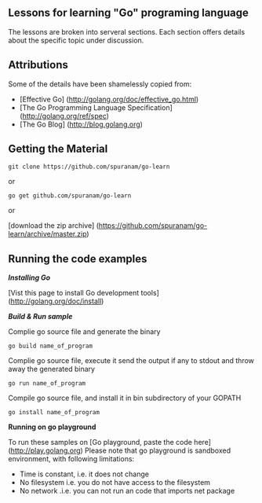 ## Lessons for learning "Go" programing language

The lessons are broken into serveral sections. Each section offers details about the specific topic under discussion.

## Attributions

Some of the details have been shamelessly copied from:
- [Effective Go] (http://golang.org/doc/effective_go.html)
- [The Go Programming Language Specification] (http://golang.org/ref/spec)
- [The Go Blog] (http://blog.golang.org)

## Getting the Material

	git clone https://github.com/spuranam/go-learn

or

	go get github.com/spuranam/go-learn

or

[download the zip archive] (https://github.com/spuranam/go-learn/archive/master.zip)

## Running the code examples

**_Installing Go_**

[Vist this page to install Go development tools] (http://golang.org/doc/install)

**_Build & Run sample_**

Complie go source file and generate the binary

	go build name_of_program

Complie go source file, execute it send the output if any to stdout and throw away the generated binary

	go run name_of_program

 Compile go source file, and install it in bin subdirectory of your GOPATH
 
	go install name_of_program

**Running on go playground**

To run these samples on [Go playground, paste the code here] (http://play.golang.org)
Please note that go playground is sandboxed environment, with following limitations:
 - Time is constant, i.e. it does not change
 - No filesystem i.e. you do not have access to the filesystem
 - No network .i.e. you can not run an code that imports net package
